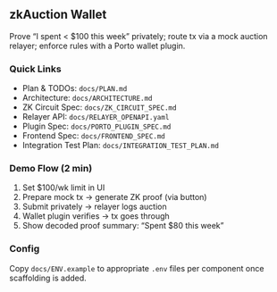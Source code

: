 ## zkAuction Wallet

Prove “I spent < $100 this week” privately; route tx via a mock auction relayer; enforce rules with a Porto wallet plugin.

### Quick Links
- Plan & TODOs: `docs/PLAN.md`
- Architecture: `docs/ARCHITECTURE.md`
- ZK Circuit Spec: `docs/ZK_CIRCUIT_SPEC.md`
- Relayer API: `docs/RELAYER_OPENAPI.yaml`
- Plugin Spec: `docs/PORTO_PLUGIN_SPEC.md`
- Frontend Spec: `docs/FRONTEND_SPEC.md`
- Integration Test Plan: `docs/INTEGRATION_TEST_PLAN.md`

### Demo Flow (2 min)
1) Set $100/wk limit in UI
2) Prepare mock tx → generate ZK proof (via button)
3) Submit privately → relayer logs auction
4) Wallet plugin verifies → tx goes through
5) Show decoded proof summary: “Spent $80 this week”

### Config
Copy `docs/ENV.example` to appropriate `.env` files per component once scaffolding is added.


